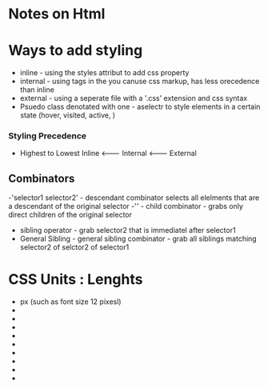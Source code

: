 # Notes on Html


# Ways to add styling
- inline - using the styles attribut to add css property
- internal - using <style></style> tags in the <head> you canuse css markup, has less orecedence than inline
- external - using a seperate file with a '.css' extension and css syntax
- Psuedo class denotated with one - aselectr to style elements in a certain state (hover, visited, active, )

### Styling Precedence
- Highest to Lowest
Inline <--- Internal <--- External

## Combinators
-'selector1 selector2' - descendant combinator selects all elelments that are a descendant of the original selector
-'' - child combinator - grabs only direct children of the original selector
- sibling operator - grab selector2 that is immediatel after selector1
- General Sibling - general sibling combinator - grab all siblings matching selector2 of selctor2 of selector1



# CSS Units : Lenghts
- px (such as font size 12 pixesl)
-
-
-
-
-
-
-
-
-
